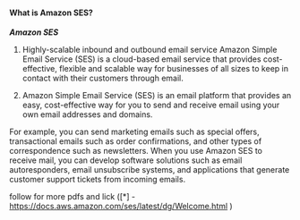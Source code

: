 #### What is Amazon SES? 

***Amazon SES***

1. Highly-scalable inbound and outbound email service
Amazon Simple Email Service (SES) is a cloud-based email service that provides cost-effective, flexible and scalable way for businesses of all sizes to keep in contact with their customers through email.
 
2. Amazon Simple Email Service (SES) is an email platform that provides an easy, cost-effective way for you to send and receive email using your own email addresses and domains.

For example, you can send marketing emails such as special offers, transactional emails such as order confirmations, and other types of correspondence such as newsletters. When you use Amazon SES to receive mail, you can develop software solutions such as email autoresponders, email unsubscribe systems, and applications that generate customer support tickets from incoming emails.

follow for more pdfs and lick ([*] - https://docs.aws.amazon.com/ses/latest/dg/Welcome.html )
